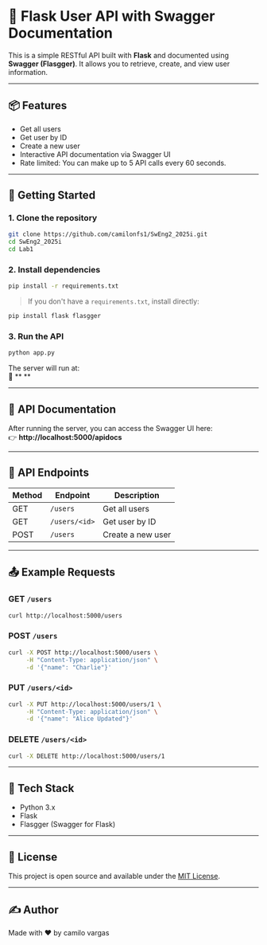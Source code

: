 # 🧾 Flask User API with Swagger Documentation

This is a simple RESTful API built with **Flask** and documented using **Swagger (Flasgger)**. It allows you to retrieve, create, and view user information.

---

## 📦 Features

- Get all users
- Get user by ID
- Create a new user
- Interactive API documentation via Swagger UI
- Rate limited: You can make up to 5 API calls every 60 seconds.
---

## 🚀 Getting Started

### 1. Clone the repository

```bash
git clone https://github.com/camilonfs1/SwEng2_2025i.git
cd SwEng2_2025i
cd Lab1
```

### 2. Install dependencies

```bash
pip install -r requirements.txt
```

> If you don't have a `requirements.txt`, install directly:
```bash
pip install flask flasgger
```

### 3. Run the API

```bash
python app.py
```

The server will run at:  
📍 **     **

---

## 📘 API Documentation

After running the server, you can access the Swagger UI here:  
👉 **http://localhost:5000/apidocs**

---

## 🔗 API Endpoints

| Method | Endpoint         | Description            |
|--------|------------------|------------------------|
| GET    | `/users`         | Get all users          |
| GET    | `/users/<id>`    | Get user by ID         |
| POST   | `/users`         | Create a new user      |

---

## 📤 Example Requests

### GET `/users`
```bash
curl http://localhost:5000/users
```

### POST `/users`
```bash
curl -X POST http://localhost:5000/users \
     -H "Content-Type: application/json" \
     -d '{"name": "Charlie"}'
```

### PUT `/users/<id>`
```bash
curl -X PUT http://localhost:5000/users/1 \
     -H "Content-Type: application/json" \
     -d '{"name": "Alice Updated"}'
```

### DELETE `/users/<id>`
```bash
curl -X DELETE http://localhost:5000/users/1
```
---

## 🧰 Tech Stack

- Python 3.x
- Flask
- Flasgger (Swagger for Flask)

---

## 📄 License

This project is open source and available under the [MIT License](LICENSE).

---

## ✍️ Author

Made with ❤️ by camilo vargas 

